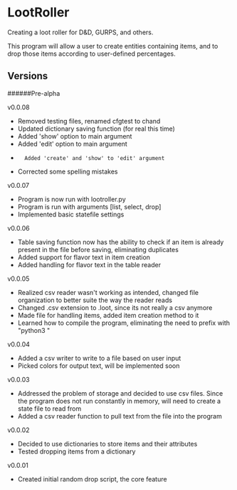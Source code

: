 # LootRoller
Creating a loot roller for D&amp;D, GURPS, and others.

This program will allow a user to create entities containing items, and to drop those items according to user-defined 
percentages.

## Versions

######Pre-alpha

v0.0.08
- Removed testing files, renamed cfgtest to chand
- Updated dictionary saving function (for real this time)
- Added 'show' option to main argument
- Added 'edit' option to main argument
-       Added 'create' and 'show' to 'edit' argument
- Corrected some spelling mistakes

v0.0.07
- Program is now run with lootroller.py
- Program is run with arguments [list, select, drop]
- Implemented basic statefile settings

v0.0.06
- Table saving function now has the ability to check if an item is already present in the file before saving, eliminating duplicates
- Added support for flavor text in item creation
- Added handling for flavor text in the table reader

v0.0.05
- Realized csv reader wasn't working as intended, changed file organization to better suite the way the reader reads
- Changed .csv extension to .loot, since its not really a csv anymore
- Made file for handling items, added item creation method to it
- Learned how to compile the program, eliminating the need to prefix with "python3 "

v0.0.04
- Added a csv writer to write to a file based on user input
- Picked colors for output text, will be implemented soon

v0.0.03
- Addressed the problem of storage and decided to use csv files. Since the program does not run constantly in memory, will need to create a state file to read from
- Added a csv reader function to pull text from the file into the program

v0.0.02
- Decided to use dictionaries to store items and their attributes
- Tested dropping items from a dictionary

v0.0.01
- Created initial random drop script, the core feature
